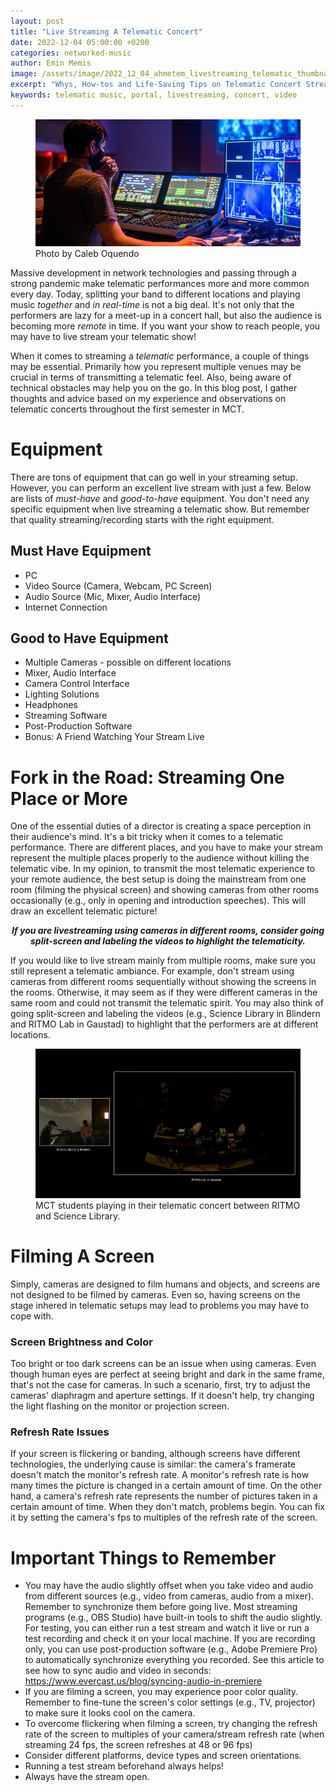 ```yaml
---
layout: post
title: "Live Streaming A Telematic Concert"
date: 2022-12-04 05:00:00 +0200
categories: networked-music
author: Emin Memis
image: /assets/image/2022_12_04_ahmetem_livestreaming_telematic_thumbnail.jpg
excerpt: "Whys, How-tos and Life-Saving Tips on Telematic Concert Streaming."
keywords: telematic music, portal, livestreaming, concert, video
---
```

<figure>
   <img
      src="/assets/image/2022_12_04_ahmetem_livestreaming_telematic.jpg"
   />
   <figcaption>Photo by Caleb Oquendo</figcaption>
</figure>

Massive development in network technologies and passing through a strong pandemic make telematic performances more and more common every day. Today, splitting your band to different locations and playing music *together* and *in real-time* is not a big deal. It's not only that the performers are lazy for a meet-up in a concert hall, but also the audience is becoming more *remote* in time. If you want your show to reach people, you may have to live stream your telematic show!

When it comes to streaming a _telematic_ performance, a couple of things may be essential. Primarily how you represent multiple venues may be crucial in terms of transmitting a telematic feel. Also, being aware of technical obstacles may help you on the go. In this blog post, I gather thoughts and advice based on my experience and observations on telematic concerts throughout the first semester in MCT.

# Equipment
There are tons of equipment that can go well in your streaming setup. However, you can perform an excellent live stream with just a few. Below are lists of _must-have_ and _good-to-have_ equipment. You don't need any specific equipment when live streaming a telematic show. But remember that quality streaming/recording starts with the right equipment.

## Must Have Equipment
- PC
- Video Source (Camera, Webcam, PC Screen)
- Audio Source (Mic, Mixer, Audio Interface)
- Internet Connection

## Good to Have Equipment
- Multiple Cameras - possible on different locations
- Mixer, Audio Interface
- Camera Control Interface
- Lighting Solutions
- Headphones
- Streaming Software
- Post-Production Software
- Bonus: A Friend Watching Your Stream Live

# Fork in the Road: Streaming One Place or More
One of the essential duties of a director is creating a space perception in their audience's mind. It's a bit tricky when it comes to a telematic performance. There are different places, and you have to make your stream represent the multiple places properly to the audience without killing the telematic vibe.
In my opinion, to transmit the most telematic experience to your remote audience, the best setup is doing the mainstream from one room (filming the physical screen) and showing cameras from other rooms occasionally (e.g., only in opening and introduction speeches). This will draw an excellent telematic picture!

<p style="text-align: center; font-style: italic; font-weight: bold;">If you are livestreaming using cameras in different rooms, consider going split-screen and labeling the videos to highlight the telematicity.</p>

If you would like to live stream mainly from multiple rooms, make sure you still represent a telematic ambiance. For example, don't stream using cameras from different rooms sequentially without showing the screens in the rooms. Otherwise, it may seem as if they were different cameras in the same room and could not transmit the telematic spirit. You may also think of going split-screen and labeling the videos (e.g., Science Library in Blindern and RITMO Lab in Gaustad) to highlight that the performers are at different locations.

<figure>
   <img
      src="/assets/image/2022_12_04_ahmetem_livestreaming_telematic_2.jpg"
   />
   <figcaption>MCT students playing in their telematic concert between RITMO and Science Library.</figcaption>
</figure>

# Filming A Screen
Simply, cameras are designed to film humans and objects, and screens are not designed to be filmed by cameras. Even so, having screens on the stage inhered in telematic setups may lead to problems you may have to cope with.
### Screen Brightness and Color
Too bright or too dark screens can be an issue when using cameras. Even though human eyes are perfect at seeing bright and dark in the same frame, that's not the case for cameras. In such a scenario, first, try to adjust the cameras' diaphragm and aperture settings. If it doesn't help, try changing the light flashing on the monitor or projection screen.
### Refresh Rate Issues
If your screen is flickering or banding, although screens have different technologies, the underlying cause is similar: the camera's framerate doesn't match the monitor's refresh rate. A monitor's refresh rate is how many times the picture is changed in a certain amount of time. On the other hand, a camera's refresh rate represents the number of pictures taken in a certain amount of time. When they don't match, problems begin. You can fix it by setting the camera's fps to multiples of the refresh rate of the screen.

# Important Things to Remember
- You may have the audio slightly offset when you take video and audio from different sources (e.g., video from cameras, audio from a mixer). Remember to synchronize them before going live. Most streaming programs (e.g., OBS Studio) have built-in tools to shift the audio slightly. For testing, you can either run a test stream and watch it live or run a test recording and check it on your local machine. If you are recording only, you can use post-production software (e.g., Adobe Premiere Pro) to automatically synchronize everything you recorded. See this article to see how to sync audio and video in seconds: https://www.evercast.us/blog/syncing-audio-in-premiere
- If you are filming a screen, you may experience poor color quality. Remember to fine-tune the screen's color settings (e.g., TV, projector) to make sure it looks cool on the camera.
- To overcome flickering when filming a screen, try changing the refresh rate of the screen to multiples of your camera/stream refresh rate (when streaming 24 fps, the screen refreshes at 48 or 96 fps)
- Consider different platforms, device types and screen orientations.
- Running a test stream beforehand always helps!
- Always have the stream open.